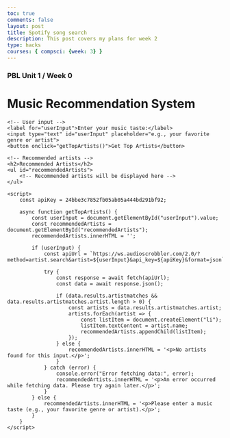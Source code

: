 ```yaml
---
toc: true
comments: false
layout: post
title: Spotify song search
description: This post covers my plans for week 2
type: hacks
courses: { compsci: {week: 3} }
---
```


### PBL Unit 1 / Week 0

<!DOCTYPE html>
<html lang="en">
<head>
    <meta charset="UTF-8">
    <meta name="viewport" content="width=device-width, initial-scale=1.0">
    <title>Music Recommendation System</title>
</head>
<body>
    <h1>Music Recommendation System</h1>

    <!-- User input -->
    <label for="userInput">Enter your music taste:</label>
    <input type="text" id="userInput" placeholder="e.g., your favorite genre or artist">
    <button onclick="getTopArtists()">Get Top Artists</button>

    <!-- Recommended artists -->
    <h2>Recommended Artists</h2>
    <ul id="recommendedArtists">
        <!-- Recommended artists will be displayed here -->
    </ul>

    <script>
        const apiKey = 24bbe3c7852fb05ab05a444bd291bf92;

        async function getTopArtists() {
            const userInput = document.getElementById("userInput").value;
            const recommendedArtists = document.getElementById("recommendedArtists");
            recommendedArtists.innerHTML = '';

            if (userInput) {
                const apiUrl = `https://ws.audioscrobbler.com/2.0/?method=artist.search&artist=${userInput}&api_key=${apiKey}&format=json`;

                try {
                    const response = await fetch(apiUrl);
                    const data = await response.json();

                    if (data.results.artistmatches && data.results.artistmatches.artist.length > 0) {
                        const artists = data.results.artistmatches.artist;
                        artists.forEach(artist => {
                            const listItem = document.createElement("li");
                            listItem.textContent = artist.name;
                            recommendedArtists.appendChild(listItem);
                        });
                    } else {
                        recommendedArtists.innerHTML = '<p>No artists found for this input.</p>';
                    }
                } catch (error) {
                    console.error("Error fetching data:", error);
                    recommendedArtists.innerHTML = '<p>An error occurred while fetching data. Please try again later.</p>';
                }
            } else {
                recommendedArtists.innerHTML = '<p>Please enter a music taste (e.g., your favorite genre or artist).</p>';
            }
        }
    </script>

</body>
</html>
